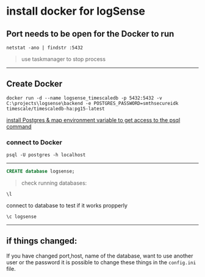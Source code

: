 # install docker for logSense

## Port needs to be open for the Docker to run

```shell
netstat -ano | findstr :5432
```

> use taskmanager to stop process

---

## Create Docker

```shell
docker run -d --name logsense_timescaledb -p 5432:5432 -v C:\projects\logsense\backend -e POSTGRES_PASSWORD=smthsecureidk timescale/timescaledb-ha:pg15-latest
```

[install Postgres & map environment variable to get access to the psql command](https://www.enterprisedb.com/downloads/postgres-postgresql-downloads)

### connect to Docker

```shell
psql -U postgres -h localhost
```

---

```sql
CREATE database logsense;
```

> check running databases:

```shell
\l
```

connect to database to test if it works propperly

```shell
\c logsense
```

---

## if things changed:

If you have changed port,host, name of the database, want to use another user or the password it is possible to change these things in the `config.ini` file.
